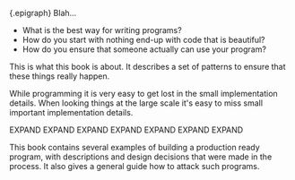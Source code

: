 {.epigraph}
Blah...

* What is the best way for writing programs?
* How do you start with nothing end-up with code that is beautiful?
* How do you ensure that someone actually can use your program?

This is what this book is about. It describes a set of patterns to ensure that these things really happen.

While programming it is very easy to get lost in the small implementation details. When looking things at the large scale it's easy to miss small important implementation details.

EXPAND EXPAND EXPAND EXPAND EXPAND EXPAND EXPAND

This book contains several examples of building a production ready program, with descriptions and design decisions that were made in the process. It also gives a general guide how to attack such programs.